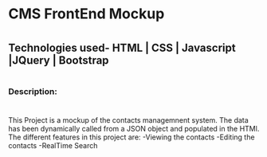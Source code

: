 # CMS FrontEnd Mockup
#
## Technologies used- HTML | CSS | Javascript |JQuery | Bootstrap
#
### Description:

#
This Project is a mockup of the contacts managemnent system. The data has been dynamically called from a JSON object and populated in the HTMl. 
The different features in this project are:
-Viewing the contacts
-Editing the contacts
-RealTime Search

#
